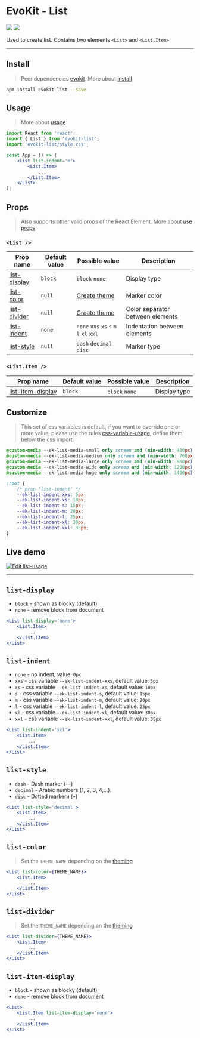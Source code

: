 [evokit]: /packages/evokit/
[CHANGELOG]: /packages/evokit-list/CHANGELOG.md

[css-variable-usage]: //w3schools.com/css/css3_variables.asp

[create_theme]: /docs/base/theme.md
[installation]: /docs/getting-started/installation.md
[quik-start]: /docs/getting-started/quick-start.md
[use-props]: /docs/getting-started/props.md

[list-color]: #list-color
[list-display]: #list-display
[list-divider]: #list-divider
[list-indent]: #list-indent
[list-item-display]: #list-item-display
[list-style]: #list-style

# EvoKit - List

[![](https://img.shields.io/npm/v/evokit-list.svg)](https://www.npmjs.com/package/evokit-list)
[![](https://img.shields.io/badge/page-CHANGELOG-42b983)][CHANGELOG]

Used to create list. Contains two elements `<List>` and `<List.Item>`

---

## Install

> Peer dependencies [evokit]. More about [install][installation]

```bash
npm install evokit-list --save
```

## Usage

> More about [usage][quik-start]

```jsx
import React from 'react';
import { List } from 'evokit-list';
import 'evokit-list/style.css';

const App = () => (
    <List list-indent='m'>
        <List.Item>
            ...
        </List.Item>
    </List>
);
```

## Props

> Also supports other valid props of the React Element. More about [use props][use-props]

### `<List />`

| Prop name      | Default value | Possible value | Description  |
|----------------|---------------|----------------|--------------|
| [list-display] | `block`       | `block` `none` | Display type |
| [list-color]   | `null`        | [Create theme][create_theme] | Marker color |
| [list-divider] | `null`        | [Create theme][create_theme] | Color separator between elements |
| [list-indent]  | `none`        | `none` `xxs` `xs` `s` `m` `l` `xl` `xxl` | Indentation between elements |
| [list-style]   | `null`        | `dash` `decimal` `disc` | Marker type |

### `<List.Item />`

| Prop name           | Default value | Possible value             | Description  |
|---------------------|---------------|----------------------------|--------------|
| [list-item-display] | `block`       | `block` `none`             | Display type |


## Customize

> This set of css variables is default, if you want to override one or more value, please use the rules [css-variable-usage], define them below the css import.

```css
@custom-media --ek-list-media-small only screen and (min-width: 480px);
@custom-media --ek-list-media-medium only screen and (min-width: 768px);
@custom-media --ek-list-media-large only screen and (min-width: 960px);
@custom-media --ek-list-media-wide only screen and (min-width: 1200px);
@custom-media --ek-list-media-huge only screen and (min-width: 1400px);

:root {
    /* prop 'list-indent' */
    --ek-list-indent-xxs: 5px;
    --ek-list-indent-xs: 10px;
    --ek-list-indent-s: 15px;
    --ek-list-indent-m: 20px;
    --ek-list-indent-l: 25px;
    --ek-list-indent-xl: 30px;
    --ek-list-indent-xxl: 35px;
}
```

## Live demo

[![Edit list-usage](https://codesandbox.io/static/img/play-codesandbox.svg)](https://codesandbox.io/embed/listusage-ycfx4?fontsize=14&runonclick=0 ':include :type=iframe width=100% height=500px')

---

## `list-display`

- `block` - shown as blocky (default)
- `none` - remove block from document

```jsx
<List list-display='none'>
    <List.Item>
        ...
    </List.Item>
</List>
```

## `list-indent`

- `none` - no indent, value: `0px`
- `xxs` - css variable `--ek-list-indent-xxs`, default value: `5px`
- `xs` - css variable `--ek-list-indent-xs`, default value: `10px`
- `s` - css variable `--ek-list-indent-s`, default value: `15px`
- `m` - css variable `--ek-list-indent-m`, default value: `20px`
- `l` - css variable `--ek-list-indent-l`, default value: `25px`
- `xl` - css variable `--ek-list-indent-xl`, default value: `30px`
- `xxl` - css variable `--ek-list-indent-xxl`, default value: `35px`

```jsx
<List list-indent='xxl'>
    <List.Item>
        ...
    </List.Item>
</List>
```

## `list-style`

- `dash` - Dash marker (—)
- `decimal` - Arabic numbers (1, 2, 3, 4,...).
- `disc` - Dotted markerи (•)

```jsx
<List list-style='decimal'>
    <List.Item>
        ...
    </List.Item>
</List>
```

## `list-color`

> Set the `THEME_NAME` depending on the [theming][create_theme]

```jsx
<List list-color={THEME_NAME}>
    <List.Item>
        ...
    </List.Item>
</List>
```

## `list-divider`

> Set the `THEME_NAME` depending on the [theming][create_theme]

```jsx
<List list-divider={THEME_NAME}>
    <List.Item>
        ...
    </List.Item>
</List>
```

## `list-item-display`

- `block` - shown as blocky (default)
- `none` - remove block from document

```jsx
<List>
    <List.Item list-item-display='none'>
        ...
    </List.Item>
</List>
```
